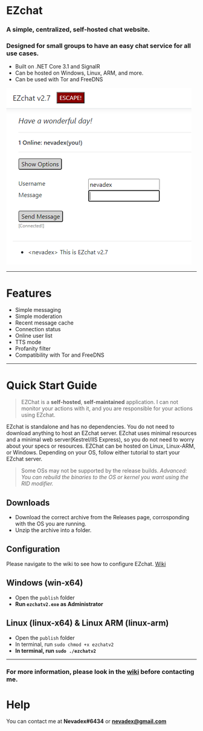 # EZchat
### A simple, centralized, self-hosted chat website.
### Designed for small groups to have an easy chat service for all use cases.
- Built on .NET Core 3.1 and SignalR
- Can be hosted on Windows, Linux, ARM, and more.
- Can be used with Tor and FreeDNS

![ezchat demo pic](https://github.com/nevadex/ezchat/blob/master/repo/ezchat_2.7_.png?raw=true)

---

# Features

- Simple messaging
- Simple moderation
- Recent message cache
- Connection status
- Online user list
- TTS mode
- Profanity filter
- Compatibility with Tor and FreeDNS

---

# Quick Start Guide
> EZChat is a **self-hosted**, **self-maintained** application. I can not monitor your actions with it, and you are responsible for your actions using EZchat.

EZchat is standalone and has no dependencies. You do not need to download anything to host an EZchat server.
EZchat uses minimal resources and a minimal web server(Kestrel/IIS Express), so you do not need to worry about your specs or resources.
EZChat can be hosted on Linux, Linux-ARM, or Windows. Depending on your OS, follow either tutorial to start your EZchat server.

> Some OSs may not be supported by the release builds.  *Advanced: You can rebuild the binaries to the OS or kernel you want using the RID modifier.*

## Downloads

- Download the correct archive from the Releases page, corrosponding with the OS you are running.
- Unzip the archive into a folder.

## Configuration

Please navigate to the wiki to see how to configure EZchat.
[Wiki](https://github.com/nevadex/ezchat/wiki/Configuration)

## Windows (win-x64)

- Open the `publish` folder
- **Run `ezchatv2.exe` as Administrator**

## Linux (linux-x64) & Linux ARM (linux-arm)

- Open the `publish` folder
- In terminal, run `sudo chmod +x ezchatv2`
- **In terminal, run `sudo ./ezchatv2`**

---

### For more information, please look in the [wiki](https://github.com/nevadex/ezchat/wiki/) before contacting me.

# Help

You can contact me at **Nevadex#6434** or [**nevadex@gmail.com**](mailto:nevadex@gmail.com)
